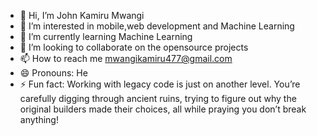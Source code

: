 - 👋 Hi, I’m John Kamiru Mwangi
- 👀 I’m interested in mobile,web development and Machine Learning
- 🌱 I’m currently learning Machine Learning
- 💞️ I’m looking to collaborate on the opensource projects
- 📫 How to reach me mwangikamiru477@gmail.com
- 😄 Pronouns: He
- ⚡ Fun fact: Working with legacy code is just on another level. You’re carefully digging through ancient ruins, trying to figure out why the original builders made their choices, all while praying you don’t break anything!

<!---
Kamiru-Buzz/Kamiru-Buzz is a ✨ special ✨ repository because its `README.md` (this file) appears on your GitHub profile.
You can click the Preview link to take a look at your changes.
--->
